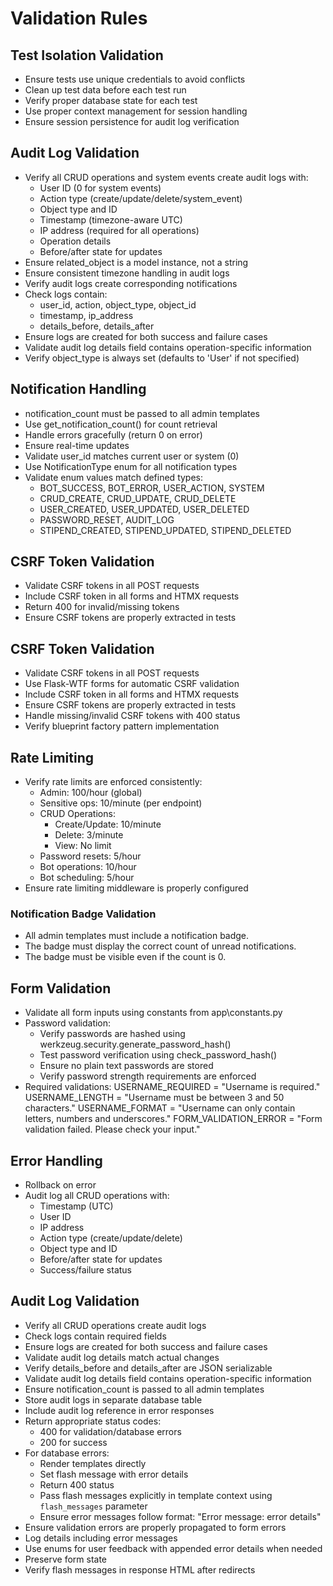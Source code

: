 # Validation Rules

## Test Isolation Validation
- Ensure tests use unique credentials to avoid conflicts
- Clean up test data before each test run
- Verify proper database state for each test
- Use proper context management for session handling
- Ensure session persistence for audit log verification

## Audit Log Validation
- Verify all CRUD operations and system events create audit logs with:
  - User ID (0 for system events)
  - Action type (create/update/delete/system_event)
  - Object type and ID
  - Timestamp (timezone-aware UTC)
  - IP address (required for all operations)
  - Operation details
  - Before/after state for updates
- Ensure related_object is a model instance, not a string
- Ensure consistent timezone handling in audit logs
- Verify audit logs create corresponding notifications
- Check logs contain:
  - user_id, action, object_type, object_id
  - timestamp, ip_address
  - details_before, details_after
- Ensure logs are created for both success and failure cases
- Validate audit log details field contains operation-specific information
- Verify object_type is always set (defaults to 'User' if not specified)

## Notification Handling
- notification_count must be passed to all admin templates
- Use get_notification_count() for count retrieval
- Handle errors gracefully (return 0 on error)
- Ensure real-time updates
- Validate user_id matches current user or system (0)
- Use NotificationType enum for all notification types
- Validate enum values match defined types:
  - BOT_SUCCESS, BOT_ERROR, USER_ACTION, SYSTEM
  - CRUD_CREATE, CRUD_UPDATE, CRUD_DELETE
  - USER_CREATED, USER_UPDATED, USER_DELETED
  - PASSWORD_RESET, AUDIT_LOG
  - STIPEND_CREATED, STIPEND_UPDATED, STIPEND_DELETED

## CSRF Token Validation
- Validate CSRF tokens in all POST requests
- Include CSRF token in all forms and HTMX requests
- Return 400 for invalid/missing tokens
- Ensure CSRF tokens are properly extracted in tests

## CSRF Token Validation
- Validate CSRF tokens in all POST requests
- Use Flask-WTF forms for automatic CSRF validation
- Include CSRF token in all forms and HTMX requests
- Ensure CSRF tokens are properly extracted in tests
- Handle missing/invalid CSRF tokens with 400 status
- Verify blueprint factory pattern implementation

## Rate Limiting
- Verify rate limits are enforced consistently:
  - Admin: 100/hour (global)
  - Sensitive ops: 10/minute (per endpoint)
  - CRUD Operations:
    - Create/Update: 10/minute
    - Delete: 3/minute
    - View: No limit
  - Password resets: 5/hour
  - Bot operations: 10/hour
  - Bot scheduling: 5/hour
- Ensure rate limiting middleware is properly configured

### Notification Badge Validation
- All admin templates must include a notification badge.
- The badge must display the correct count of unread notifications.
- The badge must be visible even if the count is 0.

## Form Validation
- Validate all form inputs using constants from app\constants.py
- Password validation:
  - Verify passwords are hashed using werkzeug.security.generate_password_hash()
  - Test password verification using check_password_hash()
  - Ensure no plain text passwords are stored
  - Verify password strength requirements are enforced
- Required validations:
    USERNAME_REQUIRED = "Username is required."
    USERNAME_LENGTH = "Username must be between 3 and 50 characters."
    USERNAME_FORMAT = "Username can only contain letters, numbers and underscores."
    FORM_VALIDATION_ERROR = "Form validation failed. Please check your input."

## Error Handling
- Rollback on error
- Audit log all CRUD operations with:
  - Timestamp (UTC)
  - User ID
  - IP address
  - Action type (create/update/delete)
  - Object type and ID
  - Before/after state for updates
  - Success/failure status

## Audit Log Validation
- Verify all CRUD operations create audit logs
- Check logs contain required fields
- Ensure logs are created for both success and failure cases
- Validate audit log details match actual changes
- Verify details_before and details_after are JSON serializable
- Validate audit log details field contains operation-specific information
- Ensure notification_count is passed to all admin templates
- Store audit logs in separate database table
- Include audit log reference in error responses
- Return appropriate status codes:
  - 400 for validation/database errors
  - 200 for success
- For database errors:
  - Render templates directly
  - Set flash message with error details
  - Return 400 status
  - Pass flash messages explicitly in template context using `flash_messages` parameter
  - Ensure error messages follow format: "Error message: error details"
- Ensure validation errors are properly propagated to form errors
- Log details including error messages
- Use enums for user feedback with appended error details when needed
- Preserve form state
- Verify flash messages in response HTML after redirects

